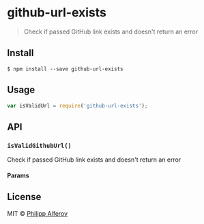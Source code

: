 # github-url-exists

> Check if passed GitHub link exists and doesn't return an error

## Install

```
$ npm install --save github-url-exists
```

## Usage
```js
var isValidUrl = require('github-url-exists');
```

## API

### `isValidGithubUrl()`

Check if passed GitHub link exists and doesn't return an error

#### Params

## License
MIT © [Philipp Alferov](https://github.com/alferov)
